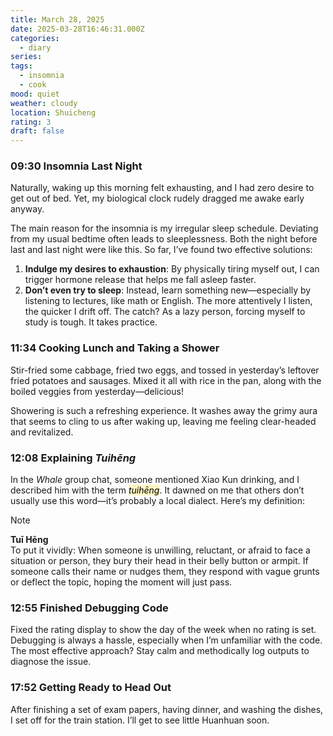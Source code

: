 ```yaml
---
title: March 28, 2025
date: 2025-03-28T16:46:31.000Z
categories:
  - diary
series: 
tags:
  - insomnia
  - cook
mood: quiet
weather: cloudy
location: Shuicheng
rating: 3
draft: false
---
```


### 09:30 Insomnia Last Night

Naturally, waking up this morning felt exhausting, and I had zero desire to get out of bed. Yet, my biological clock rudely dragged me awake early anyway.

The main reason for the insomnia is my irregular sleep schedule. Deviating from my usual bedtime often leads to sleeplessness. Both the night before last and last night were like this. So far, I’ve found two effective solutions:

1. **Indulge my desires to exhaustion**: By physically tiring myself out, I can trigger hormone release that helps me fall asleep faster.
2. **Don’t even try to sleep**: Instead, learn something new—especially by listening to lectures, like math or English. The more attentively I listen, the quicker I drift off. The catch? As a lazy person, forcing myself to study is tough. It takes practice.

### 11:34 Cooking Lunch and Taking a Shower

Stir-fried some cabbage, fried two eggs, and tossed in yesterday’s leftover fried potatoes and sausages. Mixed it all with rice in the pan, along with the boiled veggies from yesterday—delicious!

Showering is such a refreshing experience. It washes away the grimy aura that seems to cling to us after waking up, leaving me feeling clear-headed and revitalized.

### 12:08 Explaining *Tuihēng*

In the *Whale* group chat, someone mentioned Xiao Kun drinking, and I described him with the term <mark style="background: #FFF3A3A6;">*tuihēng*</mark>. It dawned on me that others don’t usually use this word—it’s probably a local dialect. Here’s my definition:

> [!note]
> **Tuī Hēng**  
> To put it vividly: When someone is unwilling, reluctant, or afraid to face a situation or person, they bury their head in their belly button or armpit. If someone calls their name or nudges them, they respond with vague grunts or deflect the topic, hoping the moment will just pass.

### 12:55 Finished Debugging Code

Fixed the rating display to show the day of the week when no rating is set. Debugging is always a hassle, especially when I’m unfamiliar with the code. The most effective approach? Stay calm and methodically log outputs to diagnose the issue.

### 17:52 Getting Ready to Head Out

After finishing a set of exam papers, having dinner, and washing the dishes, I set off for the train station. I’ll get to see little Huanhuan soon.
